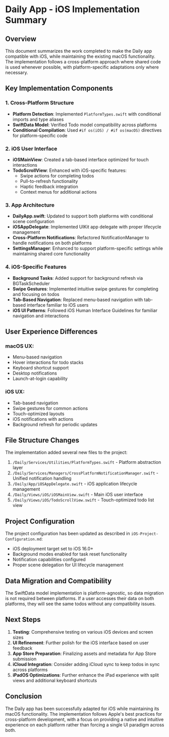 # Daily App - iOS Implementation Summary

## Overview

This document summarizes the work completed to make the Daily app compatible with iOS, while maintaining the existing macOS functionality. The implementation follows a cross-platform approach where shared code is used whenever possible, with platform-specific adaptations only where necessary.

## Key Implementation Components

### 1. Cross-Platform Structure

- **Platform Detection**: Implemented `PlatformTypes.swift` with conditional imports and type aliases
- **SwiftData Model**: Verified Todo model compatibility across platforms
- **Conditional Compilation**: Used `#if os(iOS) / #if os(macOS)` directives for platform-specific code

### 2. iOS User Interface

- **iOSMainView**: Created a tab-based interface optimized for touch interactions
- **TodoScrollView**: Enhanced with iOS-specific features:
  - Swipe actions for completing todos
  - Pull-to-refresh functionality
  - Haptic feedback integration
  - Context menus for additional actions

### 3. App Architecture

- **DailyApp.swift**: Updated to support both platforms with conditional scene configuration
- **iOSAppDelegate**: Implemented UIKit app delegate with proper lifecycle management
- **Cross-Platform Notifications**: Refactored NotificationManager to handle notifications on both platforms
- **SettingsManager**: Enhanced to support platform-specific settings while maintaining shared core functionality

### 4. iOS-Specific Features

- **Background Tasks**: Added support for background refresh via BGTaskScheduler
- **Swipe Gestures**: Implemented intuitive swipe gestures for completing and focusing on todos
- **Tab-Based Navigation**: Replaced menu-based navigation with tab-based interface familiar to iOS users
- **iOS UI Patterns**: Followed iOS Human Interface Guidelines for familiar navigation and interactions

## User Experience Differences

### macOS UX:
- Menu-based navigation
- Hover interactions for todo stacks
- Keyboard shortcut support
- Desktop notifications
- Launch-at-login capability

### iOS UX:
- Tab-based navigation
- Swipe gestures for common actions
- Touch-optimized layouts
- iOS notifications with actions
- Background refresh for periodic updates

## File Structure Changes

The implementation added several new files to the project:

1. `/Daily/Services/Utilities/PlatformTypes.swift` - Platform abstraction layer
2. `/Daily/Services/Managers/CrossPlatformNotificationManager.swift` - Unified notification handling
3. `/Daily/App/iOSAppDelegate.swift` - iOS application lifecycle management
4. `/Daily/Views/iOS/iOSMainView.swift` - Main iOS user interface
5. `/Daily/Views/iOS/TodoScrollView.swift` - Touch-optimized todo list view

## Project Configuration

The project configuration has been updated as described in `iOS-Project-Configuration.md`:
- iOS deployment target set to iOS 16.0+
- Background modes enabled for task reset functionality
- Notification capabilities configured
- Proper scene delegation for UI lifecycle management

## Data Migration and Compatibility

The SwiftData model implementation is platform-agnostic, so data migration is not required between platforms. If a user accesses their data on both platforms, they will see the same todos without any compatibility issues.

## Next Steps

1. **Testing**: Comprehensive testing on various iOS devices and screen sizes
2. **UI Refinement**: Further polish for the iOS interface based on user feedback
3. **App Store Preparation**: Finalizing assets and metadata for App Store submission
4. **iCloud Integration**: Consider adding iCloud sync to keep todos in sync across platforms
5. **iPadOS Optimizations**: Further enhance the iPad experience with split views and additional keyboard shortcuts

## Conclusion

The Daily app has been successfully adapted for iOS while maintaining its macOS functionality. The implementation follows Apple's best practices for cross-platform development, with a focus on providing a native and intuitive experience on each platform rather than forcing a single UI paradigm across both.
